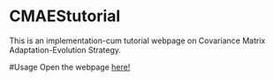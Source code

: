 # CMAEStutorial
This is an implementation-cum tutorial webpage on Covariance Matrix Adaptation-Evolution Strategy.

#Usage
Open the webpage [here!](https://github.com/VivekTRamamoorthy/CMAEStutorial/settings/pages#:~:text=https%3A//vivektramamoorthy.github.io/CMAEStutorial/)
